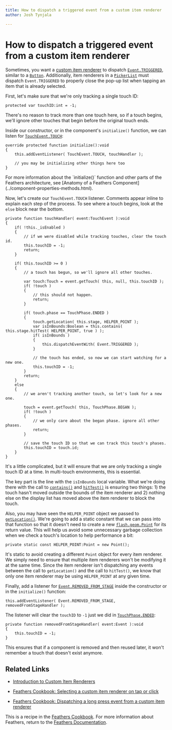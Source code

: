 ```yaml
---
title: How to dispatch a triggered event from a custom item renderer 
author: Josh Tynjala

---
```

# How to dispatch a triggered event from a custom item renderer

Sometimes, you want a [custom item renderer](../item-renderers.html) to dispatch [`Event.TRIGGERED`](http://doc.starling-framework.org/core/starling/events/Event.html#TRIGGERED), similar to a [`Button`](../button.html). Additionally, item renderers in a [`PickerList`](../picker-list.html) must dispatch `Event.TRIGGERED` to properly close the pop-up list when tapping an item that is already selected.

First, let's make sure that we're only tracking a single touch ID:

``` code
protected var touchID:int = -1;
```

There's no reason to track more than one touch here, so if a touch begins, we'll ignore other touches that begin before the original touch ends.

Inside our constructor, or in the component's `initialize()` function, we can listen for [`TouchEvent.TOUCH`](http://doc.starling-framework.org/core/starling/display/DisplayObject.html#event:touch):

``` code
override protected function initialize():void
{
    this.addEventListener( TouchEvent.TOUCH, touchHandler );
 
    // you may be initializing other things here too
}
```

<aside class="info">For more information about the `initialize()` function and other parts of the Feathers architecture, see [Anatomy of a Feathers Component](../component-properties-methods.html).</aside>

Now, let's create our `TouchEvent.TOUCH` listener. Comments appear inline to explain each step of the process. To see where a touch begins, look at the `else` block near the bottom.

``` code
private function touchHandler( event:TouchEvent ):void
{
    if( !this._isEnabled )
    {
        // if we were disabled while tracking touches, clear the touch id.
        this.touchID = -1;
        return;
    }
 
    if( this.touchID >= 0 )
    {
        // a touch has begun, so we'll ignore all other touches.
 
        var touch:Touch = event.getTouch( this, null, this.touchID );
        if( !touch )
        {
            // this should not happen.
            return;
        }
 
        if( touch.phase == TouchPhase.ENDED )
        {
            touch.getLocation( this.stage, HELPER_POINT );
            var isInBounds:Boolean = this.contains( this.stage.hitTest( HELPER_POINT, true ) );
            if( isInBounds )
            {
                this.dispatchEventWith( Event.TRIGGERED );
            }
 
            // the touch has ended, so now we can start watching for a new one.
            this.touchID = -1;
        }
        return;
    }
    else
    {
        // we aren't tracking another touch, so let's look for a new one.
 
        touch = event.getTouch( this, TouchPhase.BEGAN );
        if( !touch )
        {
            // we only care about the began phase. ignore all other phases.
            return;
        }
 
        // save the touch ID so that we can track this touch's phases.
        this.touchID = touch.id;
    }
}
```

It's a little complicated, but it will ensure that we are only tracking a single touch ID at a time. In multi-touch environments, this is essential.

The key part is the line with the `isInBounds` local variable. What we're doing there with the call to [`contains()`](http://doc.starling-framework.org/core/starling/display/DisplayObjectContainer.html#contains()) and [`hitTest()`](http://doc.starling-framework.org/core/starling/display/DisplayObject.html#hitTest()) is ensuring two things: 1) the touch hasn't moved outside the bounds of the item renderer and 2) nothing else on the display list has moved above the item renderer to block the touch.

Also, you may have seen the `HELPER_POINT` object we passed to [`getLocation()`](http://doc.starling-framework.org/core/starling/events/Touch.html#getLocation()). We're going to add a static constant that we can pass into that function so that it doesn't need to create a new [`flash.geom.Point`](http://help.adobe.com/en_US/FlashPlatform/reference/actionscript/3/flash/geom/Point.html) for its return value. This will help us avoid some unnecessary garbage collection when we check a touch's location to help performance a bit:

``` code
private static const HELPER_POINT:Point = new Point();
```

It's static to avoid creating a different `Point` object for every item renderer. We simply need to ensure that multiple item renderers won't be modifying it at the same time. Since the item renderer isn't dispatching any events between the call to `getLocation()` and the call to `hitTest()`, we know that only one item renderer may be using `HELPER_POINT` at any given time.

Finally, add a listener for [`Event.REMOVED_FROM_STAGE`](http://doc.starling-framework.org/core/starling/display/DisplayObject.html#event:removedFromStage) inside the constructor or in the `initialize()` function:

``` code
this.addEventListener( Event.REMOVED_FROM_STAGE, removedFromStageHandler );
```

The listener will clear the `touchID` to `-1` just we did in [`TouchPhase.ENDED`](http://doc.starling-framework.org/core/starling/events/TouchPhase.html#ENDED):

``` code
private function removedFromStageHandler( event:Event ):void
{
    this.touchID = -1;
}
```

This ensures that if a component is removed and then reused later, it won't remember a touch that doesn't exist anymore.

## Related Links

-   [Introduction to Custom Item Renderers](../item-renderers.html)

-   [Feathers Cookbook: Selecting a custom item renderer on tap or click](item-renderer-select-on-tap.html)

-   [Feathers Cookbook: Dispatching a long press event from a custom item renderer](item-renderer-long-press.html)

This is a recipe in the [Feathers Cookbook](index.html). For more information about Feathers, return to the [Feathers Documentation](../index.html).


